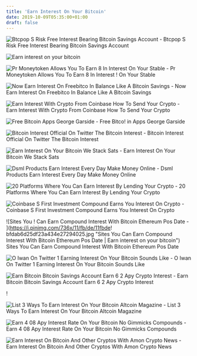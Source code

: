 ```yaml
---
title: 'Earn Interest On Your Bitcoin'
date: 2019-10-09T05:35:00+01:00
draft: false
---
```


![Btcpop S Risk Free Interest Bearing Bitcoin Savings Account - ](https://i1.wp.com/blog.btcpop.co/wp-content/uploads/2017/05/instant-deposit-1300.jpg?w=373&ssl=1 "Btcpop S Risk Free Interest Bearing Bitcoin Savings Account | Earn interest on your bitcoin") Btcpop S Risk Free Interest Bearing Bitcoin Savings Account

![Earn interest on your bitcoin](https://miro.medium.com/max/1200/1*-CEDEGC1a0sBqRbkeJ74KA.png "Earn interest on your bitcoin") 

![Pr Moneytoken Allows You To Earn 8 In Interest On Your Stable - ](https://news.bitcoin.com/wp-content/uploads/2018/11/money-token-cryptocurrency-backed-loans-ecosystem-1392x7801.png "Pr Moneytoken Allows You To Earn 8 In Interest On Your Stable | Earn interest on your bitcoin") Pr Moneytoken Allows You To Earn 8 In Interest ! On Your Stable

![Now Earn Interest On Freebitco In Balance Like A Bitcoin Savings - ](https://i2.wp.com/earninguniverse.com/wp-content/uploads/2017/03/freebitco.in_.jpg?fit=700%2C400 "Now Earn Interest On Freebitco In Balance Like A Bitcoin Savings | Earn interest on your bitcoin") Now Earn Interest On Freebitco In Balance Like A Bitcoin Savings

![Earn Interest With Crypto From Coinbase How To Send Your Crypto - ](https://blockfi.com/wp-content/uploads/2019/04/buybtc_debit.png "Earn Interest With Crypto From Coinbase How To Send Your Crypto | Earn interest on your bitcoin") Earn Interest With Crypto From Coinbase How To Send Your Crypto

![Free Bitcoin Apps George Garside - ](https://georgegarside.com/apps/free-bitcoin/freebitcoin-app-3.png "Free Bitcoin Apps !   George Garside | Earn interest on your bitcoin") Free Bitco! in Apps George Garside

![Bitcoin Interest Official On Twitter The Bitcoin Interest - ](https://pbs.twimg.com/media/DZtpO1hVAAggb8T.jpg "Bitcoin Interest Official On Twitter The Bitcoin Interest | Earn interest on your bitcoin") Bitcoin Interest Official On Twitter The Bitcoin Interest

![Earn Interest On Your Bitcoin We Stack Sats - ](http://secureservercdn.net/198.12.145.239/njj.d9d.myftpupload.com/wp-content/uploads/2019/06/Screen-Shot-2019-06-07-at-8.41.28-AM.png "Earn Interest On Your Bitcoin We Stack Sats | Earn interest on your bitcoin") Earn Interest On Your Bitcoin We Stack Sats

![Dsml Products Earn Interest Every Day Make Money Online - ](https://i.pinimg.com/originals/82/47/9c/82479c0b8cf324fa3e23b1e3f1deaba9.png "Dsml Products Earn Interest Every Da!   y Make Money Online | Earn interest on your bitcoin") Dsml Products Earn Interest Every Day Make Money Online

![20 Platforms Where You Can Earn Interest By Lending Your Crypto - ](http://www.cryptomorrow.com/wp-content/uploads/2019/08/crypto-lending-e1564830154550.jpg "20 Platforms Where You Can Earn Interest By Lending Your Crypto | Earn interest on your bitcoin") 20 Platforms Where You Can Earn Interest By Lending Your Crypto

![Coinbase S First Investment Compound Earns You Interest On Crypto - ](https://techcrunch.com/wp-content/uploads/2018/05/compound-interest-cryptocurrency1.jpg "Coinbase S First Investment Compound Earns You Interest On Crypto | Earn interest on your bitcoin") Coinbase S First Investment Compound Earns You Interest On Crypto

![Sites You !   Can Earn Compound Interest With Bitcoin Ethereum Pos Date - ](https://i.pinimg.com/736x/11/fb/de/11fbde!   bfdab6d25df23a434e27294025.jpg "Sites You Can Earn Compound Interest With Bitcoin Ethereum Pos Date | Earn interest on your bitcoin") Sites You Can Earn Compound Interest With Bitcoin Ethereum Pos Date

![O Iwan On Twitter 1 Earning Interest On Your Bitcoin Sounds Like - ](https://pbs.twimg.com/media/D0-7y9BU4AA0Ful.png "O Iwan On Twitter 1 Earning Interest On Your Bitcoin Sounds Like | Earn interest on your bitcoin") O Iwan On Twitter 1 Earning Interest On Your Bitcoin Sounds Like

![Earn Bitcoin Bitcoin Savings Account Earn 6 2 Apy Crypto Interest - ](https://blockfi.com/wp-content/uploads/2019/04/bia-compt.jpg "Earn Bitcoin Bitcoin Savings Account Earn 6 2 Apy Crypto Interest | Earn interest on your bitcoin") Earn Bitcoin Bitcoin Savings Account Earn 6 2 Apy Crypto Interest

!

![List 3 Ways To Earn Interest On Your Bitcoin Altcoin Magazine - ](https://miro.medium.com/max/1200/1*-CEDEGC1a0sBqRbkeJ74KA.png "List 3 Ways To Earn Interest On Your Bitcoin Altcoin Magazine | Earn interest on your bitcoin") List 3 Ways To Earn Interest On Your Bitcoin Altcoin Magazine

![Earn 4 08 Apy Interest Rate On Your Bitcoin No Gimmicks Compounds - ](https://steemitimages.com/0x0/https://i.imgsafe.org/fc5def0714.png "Earn 4 08 Apy Interest Rate On Your Bitcoin No Gimmicks Compounds | Earn interest on your bitcoin") Earn 4 08 Apy Interest Rate On Your Bitcoin No Gimmicks Compounds

![Earn Interest On Bitcoin And Other Cryptos With Amon Crypto News - ](https://cryptonewsmonitor.com/wp-content/uploads/2019/07/BxkEpK4uYxjAKCbtFtc3e33zva7urFb7RFbNm8hB-768x576-1.jpeg "Ear!   n Interest On Bitcoin And Other Cryptos With Amon Crypto News | Earn in!   terest on your bitcoin") Earn Interest On Bitcoin And Other Cryptos With Amon Crypto News